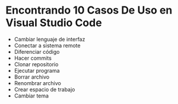 # Encontrando 10 Casos De Uso en Visual Studio Code

- Cambiar lenguaje de interfaz
- Conectar a sistema remote
- Diferenciar código
- Hacer commits
- Clonar repositorio
- Ejecutar programa
- Borrar archivo
- Renombrar archivo
- Crear espacio de trabajo
- Cambiar tema

